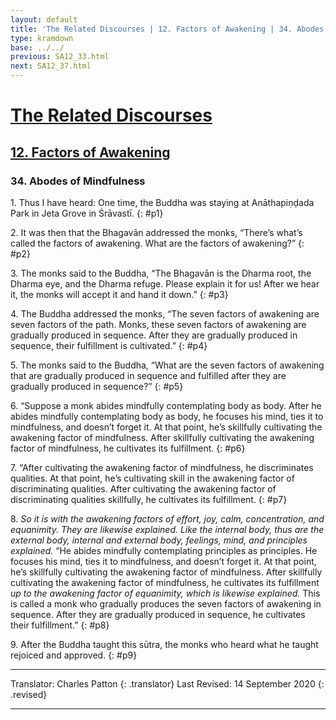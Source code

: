 ```yaml
---
layout: default
title: 'The Related Discourses | 12. Factors of Awakening | 34. Abodes of Mindfulness'
type: kramdown
base: ../../
previous: SA12_33.html
next: SA12_37.html
---
```


# [The Related Discourses](../index.html)
## [12. Factors of Awakening](index.html)
### 34. Abodes of Mindfulness

1\. Thus I have heard: One time, the Buddha was staying at Anāthapiṇḍada Park in Jeta Grove in Śrāvastī.
{: #p1}

2\. It was then that the Bhagavān addressed the monks, “There’s what’s called the factors of awakening. What are the factors of awakening?”
{: #p2}

3\. The monks said to the Buddha, “The Bhagavān is the Dharma root, the Dharma eye, and the Dharma refuge. Please explain it for us! After we hear it, the monks will accept it and hand it down.”
{: #p3}

4\. The Buddha addressed the monks, “The seven factors of awakening are seven factors of the path. Monks, these seven factors of awakening are gradually produced in sequence. After they are gradually produced in sequence, their fulfillment is cultivated.”
{: #p4}

5\. The monks said to the Buddha, “What are the seven factors of awakening that are gradually produced in sequence and fulfilled after they are gradually produced in sequence?”
{: #p5}

6\. “Suppose a monk abides mindfully contemplating body as body. After he abides mindfully contemplating body as body, he focuses his mind, ties it to mindfulness, and doesn’t forget it. At that point, he’s skillfully cultivating the awakening factor of mindfulness. After skillfully cultivating the awakening factor of mindfulness, he cultivates its fulfillment.
{: #p6}

7\. “After cultivating the awakening factor of mindfulness, he discriminates qualities. At that point, he’s cultivating skill in the awakening factor of discriminating qualities. After cultivating the awakening factor of discriminating qualities skillfully, he cultivates its fulfillment.
{: #p7}

8\. *So it is with the awakening factors of effort, joy, calm, concentration, and equanimity. They are likewise explained. Like the internal body, thus are the external body, internal and external body, feelings, mind, and principles explained.* “He abides mindfully contemplating principles as principles. He focuses his mind, ties it to mindfulness, and doesn’t forget it. At that point, he’s skillfully cultivating the awakening factor of mindfulness. After skillfully cultivating the awakening factor of mindfulness, he cultivates its fulfillment *up to the awakening factor of equanimity, which is likewise explained.* This is called a monk who gradually produces the seven factors of awakening in sequence. After they are gradually produced in sequence, he cultivates their fulfillment.”
{: #p8}

9\. After the Buddha taught this sūtra, the monks who heard what he taught rejoiced and approved.
{: #p9}

---

Translator: Charles Patton
{: .translator}
Last Revised: 14 September 2020
{: .revised}

---